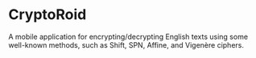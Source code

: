 # CryptoRoid
A mobile application for encrypting/decrypting English texts using some well-known methods, such as Shift, SPN, Affine, and Vigenère ciphers.
